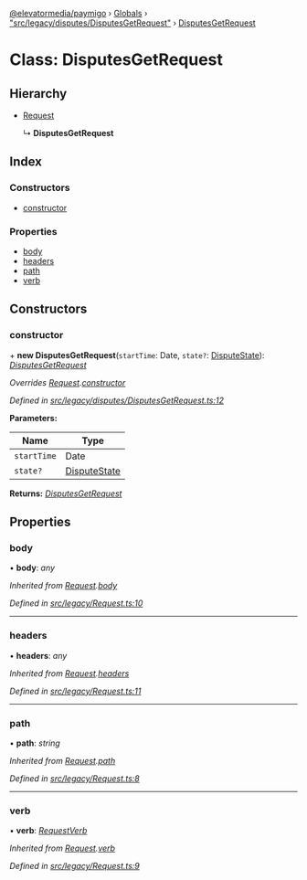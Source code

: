 [@elevatormedia/paymigo](../README.md) › [Globals](../globals.md) › ["src/legacy/disputes/DisputesGetRequest"](../modules/_src_legacy_disputes_disputesgetrequest_.md) › [DisputesGetRequest](_src_legacy_disputes_disputesgetrequest_.disputesgetrequest.md)

# Class: DisputesGetRequest

## Hierarchy

-   [Request](_src_legacy_request_.request.md)

    ↳ **DisputesGetRequest**

## Index

### Constructors

-   [constructor](_src_legacy_disputes_disputesgetrequest_.disputesgetrequest.md#constructor)

### Properties

-   [body](_src_legacy_disputes_disputesgetrequest_.disputesgetrequest.md#body)
-   [headers](_src_legacy_disputes_disputesgetrequest_.disputesgetrequest.md#headers)
-   [path](_src_legacy_disputes_disputesgetrequest_.disputesgetrequest.md#path)
-   [verb](_src_legacy_disputes_disputesgetrequest_.disputesgetrequest.md#verb)

## Constructors

### constructor

\+ **new DisputesGetRequest**(`startTime`: Date, `state?`: [DisputeState](../modules/_src_legacy_disputes_disputesgetrequest_.md#disputestate)): _[DisputesGetRequest](_src_legacy_disputes_disputesgetrequest_.disputesgetrequest.md)_

_Overrides [Request](_src_legacy_request_.request.md).[constructor](_src_legacy_request_.request.md#constructor)_

_Defined in [src/legacy/disputes/DisputesGetRequest.ts:12](https://github.com/ELEVATORmedia/paymigo/blob/db26ee3/src/legacy/disputes/DisputesGetRequest.ts#L12)_

**Parameters:**

| Name        | Type                                                                                |
| ----------- | ----------------------------------------------------------------------------------- |
| `startTime` | Date                                                                                |
| `state?`    | [DisputeState](../modules/_src_legacy_disputes_disputesgetrequest_.md#disputestate) |

**Returns:** _[DisputesGetRequest](_src_legacy_disputes_disputesgetrequest_.disputesgetrequest.md)_

## Properties

### body

• **body**: _any_

_Inherited from [Request](_src_legacy_request_.request.md).[body](_src_legacy_request_.request.md#body)_

_Defined in [src/legacy/Request.ts:10](https://github.com/ELEVATORmedia/paymigo/blob/db26ee3/src/legacy/Request.ts#L10)_

---

### headers

• **headers**: _any_

_Inherited from [Request](_src_legacy_request_.request.md).[headers](_src_legacy_request_.request.md#headers)_

_Defined in [src/legacy/Request.ts:11](https://github.com/ELEVATORmedia/paymigo/blob/db26ee3/src/legacy/Request.ts#L11)_

---

### path

• **path**: _string_

_Inherited from [Request](_src_legacy_request_.request.md).[path](_src_legacy_request_.request.md#path)_

_Defined in [src/legacy/Request.ts:8](https://github.com/ELEVATORmedia/paymigo/blob/db26ee3/src/legacy/Request.ts#L8)_

---

### verb

• **verb**: _[RequestVerb](../modules/_src_types_paypal_.md#requestverb)_

_Inherited from [Request](_src_legacy_request_.request.md).[verb](_src_legacy_request_.request.md#verb)_

_Defined in [src/legacy/Request.ts:9](https://github.com/ELEVATORmedia/paymigo/blob/db26ee3/src/legacy/Request.ts#L9)_
